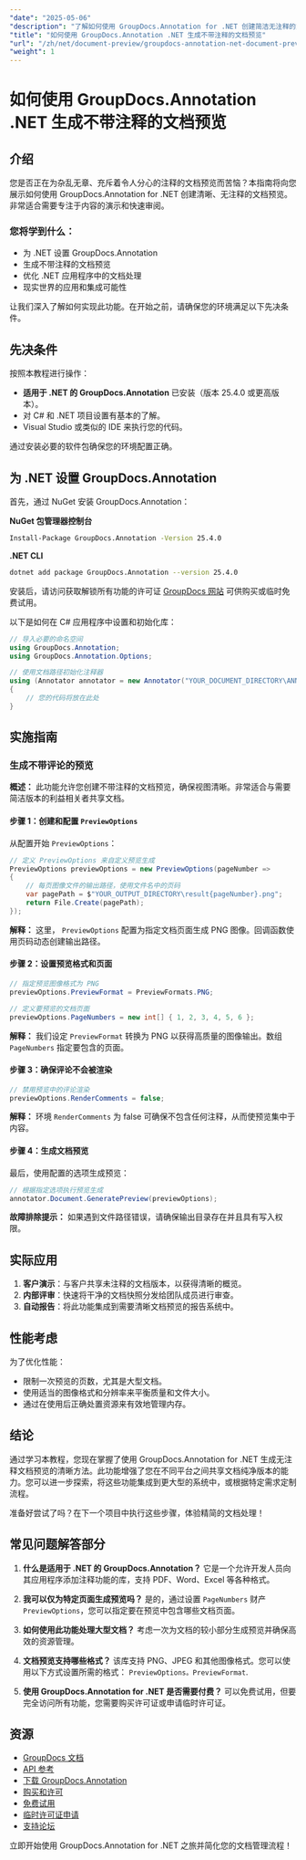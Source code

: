 ```yaml
---
"date": "2025-05-06"
"description": "了解如何使用 GroupDocs.Annotation for .NET 创建简洁无注释的文档预览。遵循本指南，提升您的文档呈现和审阅流程。"
"title": "如何使用 GroupDocs.Annotation .NET 生成不带注释的文档预览"
"url": "/zh/net/document-preview/groupdocs-annotation-net-document-preview-no-comments/"
"weight": 1
---
```


# 如何使用 GroupDocs.Annotation .NET 生成不带注释的文档预览

## 介绍

您是否正在为杂乱无章、充斥着令人分心的注释的文档预览而苦恼？本指南将向您展示如何使用 GroupDocs.Annotation for .NET 创建清晰、无注释的文档预览。非常适合需要专注于内容的演示和快速审阅。

### 您将学到什么：
- 为 .NET 设置 GroupDocs.Annotation
- 生成不带注释的文档预览
- 优化 .NET 应用程序中的文档处理
- 现实世界的应用和集成可能性

让我们深入了解如何实现此功能。在开始之前，请确保您的环境满足以下先决条件。

## 先决条件

按照本教程进行操作：
- **适用于 .NET 的 GroupDocs.Annotation** 已安装（版本 25.4.0 或更高版本）。
- 对 C# 和 .NET 项目设置有基本的了解。
- Visual Studio 或类似的 IDE 来执行您的代码。

通过安装必要的软件包确保您的环境配置正确。

## 为 .NET 设置 GroupDocs.Annotation

首先，通过 NuGet 安装 GroupDocs.Annotation：

**NuGet 包管理器控制台**
```bash
Install-Package GroupDocs.Annotation -Version 25.4.0
```

**.NET CLI**
```bash
dotnet add package GroupDocs.Annotation --version 25.4.0
```

安装后，请访问获取解锁所有功能的许可证 [GroupDocs 网站](https://purchase.groupdocs.com/buy) 可供购买或临时免费试用。

以下是如何在 C# 应用程序中设置和初始化库：

```csharp
// 导入必要的命名空间
using GroupDocs.Annotation;
using GroupDocs.Annotation.Options;

// 使用文档路径初始化注释器
using (Annotator annotator = new Annotator("YOUR_DOCUMENT_DIRECTORY\ANNOTATED_DOCX"))
{
    // 您的代码将放在此处
}
```

## 实施指南

### 生成不带评论的预览

**概述：**
此功能允许您创建不带注释的文档预览，确保视图清晰。非常适合与需要简洁版本的利益相关者共享文档。

#### 步骤 1：创建和配置 `PreviewOptions`
从配置开始 `PreviewOptions`：

```csharp
// 定义 PreviewOptions 来自定义预览生成
PreviewOptions previewOptions = new PreviewOptions(pageNumber =>
{
    // 每页图像文件的输出路径，使用文件名中的页码
    var pagePath = $"YOUR_OUTPUT_DIRECTORY\result{pageNumber}.png";
    return File.Create(pagePath);
});
```
**解释：** 这里， `PreviewOptions` 配置为指定文档页面生成 PNG 图像。回调函数使用页码动态创建输出路径。

#### 步骤 2：设置预览格式和页面

```csharp
// 指定预览图像格式为 PNG
previewOptions.PreviewFormat = PreviewFormats.PNG;

// 定义要预览的文档页面
previewOptions.PageNumbers = new int[] { 1, 2, 3, 4, 5, 6 };
```
**解释：** 我们设定 `PreviewFormat` 转换为 PNG 以获得高质量的图像输出。数组 `PageNumbers` 指定要包含的页面。

#### 步骤 3：确保评论不会被渲染

```csharp
// 禁用预览中的评论渲染
previewOptions.RenderComments = false;
```
**解释：** 环境 `RenderComments` 为 false 可确保不包含任何注释，从而使预览集中于内容。

#### 步骤 4：生成文档预览

最后，使用配置的选项生成预览：

```csharp
// 根据指定选项执行预览生成
annotator.Document.GeneratePreview(previewOptions);
```
**故障排除提示：** 如果遇到文件路径错误，请确保输出目录存在并且具有写入权限。

## 实际应用

1. **客户演示**：与客户共享未注释的文档版本，以获得清晰的概览。
2. **内部评审**：快速将干净的文档快照分发给团队成员进行审查。
3. **自动报告**：将此功能集成到需要清晰文档预览的报告系统中。

## 性能考虑

为了优化性能：
- 限制一次预览的页数，尤其是大型文档。
- 使用适当的图像格式和分辨率来平衡质量和文件大小。
- 通过在使用后正确处置资源来有效地管理内存。

## 结论

通过学习本教程，您现在掌握了使用 GroupDocs.Annotation for .NET 生成无注释文档预览的清晰方法。此功能增强了您在不同平台之间共享文档纯净版本的能力。您可以进一步探索，将这些功能集成到更大型的系统中，或根据特定需求定制流程。

准备好尝试了吗？在下一个项目中执行这些步骤，体验精简的文档处理！

## 常见问题解答部分

1. **什么是适用于 .NET 的 GroupDocs.Annotation？** 
   它是一个允许开发人员向其应用程序添加注释功能的库，支持 PDF、Word、Excel 等各种格式。

2. **我可以仅为特定页面生成预览吗？**
   是的，通过设置 `PageNumbers` 财产 `PreviewOptions`，您可以指定要在预览中包含哪些文档页面。

3. **如何使用此功能处理大型文档？**
   考虑一次为文档的较小部分生成预览并确保高效的资源管理。

4. **文档预览支持哪些格式？**
   该库支持 PNG、JPEG 和其他图像格式。您可以使用以下方式设置所需的格式： `PreviewOptions。PreviewFormat`.

5. **使用 GroupDocs.Annotation for .NET 是否需要付费？**
   可以免费试用，但要完全访问所有功能，您需要购买许可证或申请临时许可证。

## 资源
- [GroupDocs 文档](https://docs.groupdocs.com/annotation/net/)
- [API 参考](https://reference.groupdocs.com/annotation/net/)
- [下载 GroupDocs.Annotation](https://releases.groupdocs.com/annotation/net/)
- [购买和许可](https://purchase.groupdocs.com/buy)
- [免费试用](https://releases.groupdocs.com/annotation/net/)
- [临时许可证申请](https://purchase.groupdocs.com/temporary-license/)
- [支持论坛](https://forum.groupdocs.com/c/annotation/) 

立即开始使用 GroupDocs.Annotation for .NET 之旅并简化您的文档管理流程！